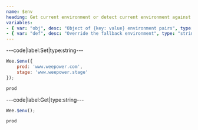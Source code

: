```yaml
---
name: $env
heading: Get current environment or detect current environment against specified object
variables:
- { var: "obj", desc: "Object of {key: value} environment pairs", type: "object" }
- { var: "def", desc: "Override the fallback environment", type: "string", default: "local" }
---
```


---code|label:Set|type:string---

```javascript
Wee.$env({
	prod: 'www.weepower.com',
	stage: 'www.weepower.stage'
});
```

```javascript
prod
```

---code|label:Get|type:string---

```javascript
Wee.$env();
```

```javascript
prod
```